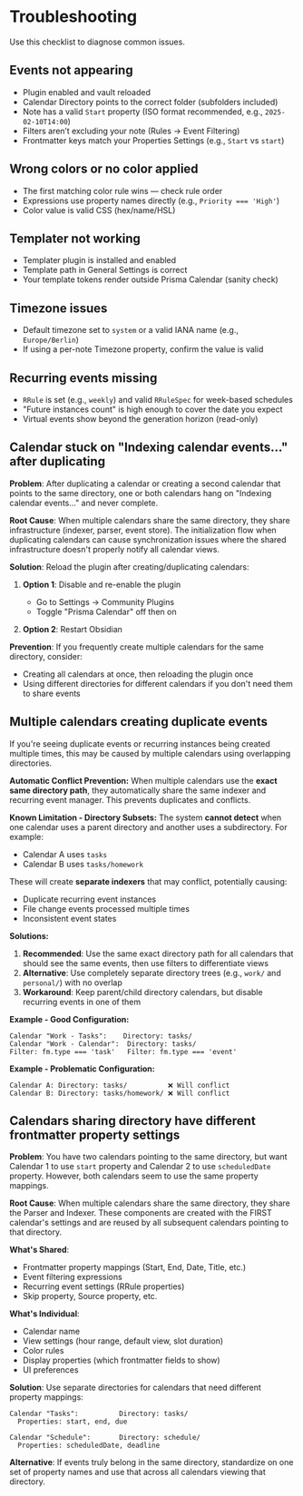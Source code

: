 # Troubleshooting

Use this checklist to diagnose common issues.

## Events not appearing

- Plugin enabled and vault reloaded
- Calendar Directory points to the correct folder (subfolders included)
- Note has a valid `Start` property (ISO format recommended, e.g., `2025-02-10T14:00`)
- Filters aren’t excluding your note (Rules → Event Filtering)
- Frontmatter keys match your Properties Settings (e.g., `Start` vs `start`)

## Wrong colors or no color applied

- The first matching color rule wins — check rule order
- Expressions use property names directly (e.g., `Priority === 'High'`)
- Color value is valid CSS (hex/name/HSL)

## Templater not working

- Templater plugin is installed and enabled
- Template path in General Settings is correct
- Your template tokens render outside Prisma Calendar (sanity check)

## Timezone issues

- Default timezone set to `system` or a valid IANA name (e.g., `Europe/Berlin`)
- If using a per-note Timezone property, confirm the value is valid

## Recurring events missing

- `RRule` is set (e.g., `weekly`) and valid `RRuleSpec` for week-based schedules
- "Future instances count" is high enough to cover the date you expect
- Virtual events show beyond the generation horizon (read-only)

## Calendar stuck on "Indexing calendar events..." after duplicating

**Problem**: After duplicating a calendar or creating a second calendar that points to the same directory, one or both calendars hang on "Indexing calendar events..." and never complete.

**Root Cause**: When multiple calendars share the same directory, they share infrastructure (indexer, parser, event store). The initialization flow when duplicating calendars can cause synchronization issues where the shared infrastructure doesn't properly notify all calendar views.

**Solution**: Reload the plugin after creating/duplicating calendars:

1. **Option 1**: Disable and re-enable the plugin
   - Go to Settings → Community Plugins
   - Toggle "Prisma Calendar" off then on

2. **Option 2**: Restart Obsidian

**Prevention**: If you frequently create multiple calendars for the same directory, consider:
- Creating all calendars at once, then reloading the plugin once
- Using different directories for different calendars if you don't need them to share events

## Multiple calendars creating duplicate events

If you're seeing duplicate events or recurring instances being created multiple times, this may be caused by multiple calendars using overlapping directories.

**Automatic Conflict Prevention:**
When multiple calendars use the **exact same directory path**, they automatically share the same indexer and recurring event manager. This prevents duplicates and conflicts.

**Known Limitation - Directory Subsets:**
The system **cannot detect** when one calendar uses a parent directory and another uses a subdirectory. For example:
- Calendar A uses `tasks`
- Calendar B uses `tasks/homework`

These will create **separate indexers** that may conflict, potentially causing:
- Duplicate recurring event instances
- File change events processed multiple times
- Inconsistent event states

**Solutions:**
1. **Recommended**: Use the same exact directory path for all calendars that should see the same events, then use filters to differentiate views
2. **Alternative**: Use completely separate directory trees (e.g., `work/` and `personal/`) with no overlap
3. **Workaround**: Keep parent/child directory calendars, but disable recurring events in one of them

**Example - Good Configuration:**
```
Calendar "Work - Tasks":    Directory: tasks/
Calendar "Work - Calendar":  Directory: tasks/
Filter: fm.type === 'task'   Filter: fm.type === 'event'
```

**Example - Problematic Configuration:**
```
Calendar A: Directory: tasks/          ❌ Will conflict
Calendar B: Directory: tasks/homework/ ❌ Will conflict
```

## Calendars sharing directory have different frontmatter property settings

**Problem**: You have two calendars pointing to the same directory, but want Calendar 1 to use `start` property and Calendar 2 to use `scheduledDate` property. However, both calendars seem to use the same property mappings.

**Root Cause**: When multiple calendars share the same directory, they share the Parser and Indexer. These components are created with the FIRST calendar's settings and are reused by all subsequent calendars pointing to that directory.

**What's Shared**:
- Frontmatter property mappings (Start, End, Date, Title, etc.)
- Event filtering expressions
- Recurring event settings (RRule properties)
- Skip property, Source property, etc.

**What's Individual**:
- Calendar name
- View settings (hour range, default view, slot duration)
- Color rules
- Display properties (which frontmatter fields to show)
- UI preferences

**Solution**: Use separate directories for calendars that need different property mappings:
```
Calendar "Tasks":          Directory: tasks/
  Properties: start, end, due

Calendar "Schedule":       Directory: schedule/
  Properties: scheduledDate, deadline
```

**Alternative**: If events truly belong in the same directory, standardize on one set of property names and use that across all calendars viewing that directory.
